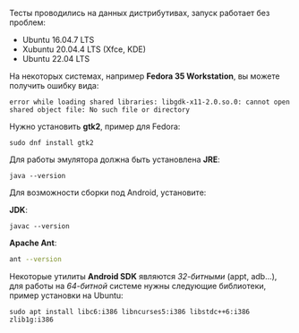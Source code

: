 Тесты проводились на данных дистрибутивах, запуск работает без проблем:

- Ubuntu 16.04.7 LTS
- Xubuntu 20.04.4 LTS (Xfce, KDE)
- Ubuntu 22.04 LTS


На некоторых системах, например **Fedora 35 Workstation**, вы можете получить ошибку вида:

```
error while loading shared libraries: libgdk-x11-2.0.so.0: cannot open shared object file: No such file or directory
```

Нужно установить **gtk2**, пример для Fedora:

```
sudo dnf install gtk2
```

Для работы эмулятора должна быть установлена **JRE**:

```
java --version
```

Для возможности сборки под Android, установите:

**JDK**:

```
javac --version
```

**Apache Ant**:

``` bash
ant --version
```

Некоторые утилиты **Android SDK** являются *32-битными* (appt, adb...), для работы на *64-битной* системе нужны следующие библиотеки, пример установки на Ubuntu:

```
sudo apt install libc6:i386 libncurses5:i386 libstdc++6:i386 zlib1g:i386
```
